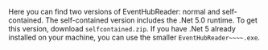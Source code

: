 Here you can find two versions of EventHubReader: normal and self-contained. The self-contained version includes the .Net 5.0 runtime. To get this version, download `selfcontained.zip`. If you have .Net 5 already installed on your machine, you can use the smaller `EventHubReader~~~~.exe`.